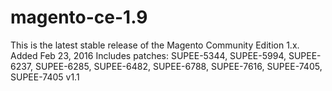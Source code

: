 # magento-ce-1.9
This is the latest stable release of the Magento Community Edition 1.x.  Added Feb 23, 2016  Includes patches: SUPEE-5344, SUPEE-5994, SUPEE-6237, SUPEE-6285, SUPEE-6482, SUPEE-6788, SUPEE-7616, SUPEE-7405, SUPEE-7405 v1.1
